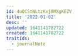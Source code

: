 ```yaml
---
id: 4uQCStNLtzKxj0MXgKEZV
title: '2022-01-02'
desc: ''
updated: 1641141782722
created: 1641141782722
traitIds:
  - journalNote
---
```


